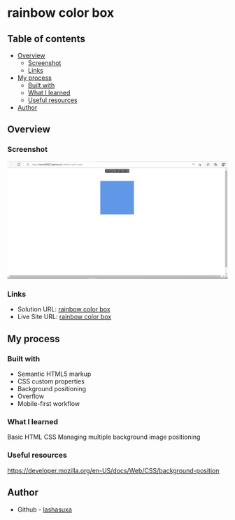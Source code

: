 # rainbow color box


## Table of contents

- [Overview](#overview)
  - [Screenshot](#screenshot)
  - [Links](#links)
- [My process](#my-process)
  - [Built with](#built-with)
  - [What I learned](#what-i-learned)
  - [Useful resources](#useful-resources)
- [Author](#author)

## Overview

### Screenshot

![](/screenshot.PNG)

### Links

- Solution URL: [rainbow color box](https://github.com/beso200327/random-color-box)
- Live Site URL: [rainbow color box](https://beso200327.github.io/random-color-box/)

## My process

### Built with

- Semantic HTML5 markup
- CSS custom properties
- Background positioning
- Overflow
- Mobile-first workflow

### What I learned

Basic HTML CSS
Managing multiple background image positioning


### Useful resources

https://developer.mozilla.org/en-US/docs/Web/CSS/background-position

## Author


- Github - [lashasuxa](https://github.com/beso200327)